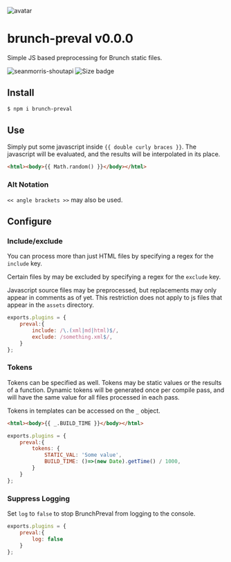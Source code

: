 ![avatar](https://avatars3.githubusercontent.com/u/640101?s=80&v=4)

# brunch-preval v0.0.0

Simple JS based preprocessing for Brunch static files.

![seanmorris-shoutapi](https://img.shields.io/badge/seanmorris-brunch_preval-darkred?style=for-the-badge)  ![Size badge](https://img.shields.io/github/languages/code-size/seanmorris/brunch-preval?style=for-the-badge)

## Install

```bash
$ npm i brunch-preval
```

## Use

Simply put some javascript inside `{{ double curly braces }}`. The javascript will be evaluated, and the results will be interpolated in its place.

```html
<html><body>{{ Math.random() }}</body></html>
```

### Alt Notation

`<< angle brackets >>` may also be used.

## Configure

### Include/exclude

You can process more than just HTML files by specifying a regex for the `include` key.

Certain files by may be excluded by specifying a regex for the `exclude` key.

Javascript source files may be preprocessed, but replacements may only appear in comments as of yet. This restriction does not apply to js files that appear in the `assets` directory.

```javascript
exports.plugins = {
	preval:{
		include: /\.(xml|md|html)$/,
		exclude: /something.xml$/,
	}
};
```

### Tokens

Tokens can be specified as well. Tokens may be static values or the results of a function. Dynamic tokens will be generated once per compile pass, and will have the same value for all files processed in each pass.

Tokens in templates can be accessed on the `_` object.

```html
<html><body>{{ _.BUILD_TIME }}</body></html>
```

```javascript
exports.plugins = {
	preval:{
		tokens: {
			STATIC_VAL: 'Some value',
			BUILD_TIME: ()=>(new Date).getTime() / 1000,
		}
	}
};
```

### Suppress Logging

Set `log` to `false` to stop BrunchPreval from logging to the console.

```javascript
exports.plugins = {
	preval:{
		log: false
	}
};
```
